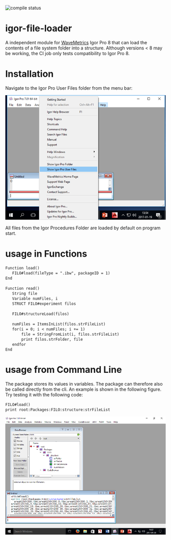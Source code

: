 ![compile status](https://gitlab.com/ukos-git/igor-file-loader/badges/master/pipeline.svg)

# igor-file-loader

A independent module for [WaveMetrics](http://www.wavemetrics.com/) Igor Pro 8 that
can load the contents of a file system folder into a structure. Although
versions < 8 may be working, the CI job only tests compatibility to Igor Pro 8.

# Installation

Navigate to the Igor Pro User Files folder from the menu bar:

![Igor Pro User Files Folder](images/installation-igor-procedures-folder.png?raw=true "Show Igor Procedures Folder in Igor7")

All files from the Igor Procedures Folder are loaded by default on program
start.

# usage in Functions

 ```igor
Function load()
    FILO#load(fileType = ".ibw", packageID = 1)
End

Function read()
	String file
	Variable numFiles, i
	STRUCT FILO#experiment filos

    FILO#structureLoad(filos)

	numFiles = ItemsInList(filos.strFileList)
	for(i = 0; i < numFiles; i += 1)
		file = StringFromList(i, filos.strFileList)
		print filos.strFolder, file
	endfor
End
```

# usage from Command Line

The package stores its values in variables. The package can therefore also be
called directly from the cli. An example is shown in the following figure.  Try
testing it with the following code:

 ```igor
FILO#load()
print root:Packages:FILO:structure:strFileList
```

![Igor Pro User Files Folder](images/igor-command-line.png?raw=true "call from igor cli")
